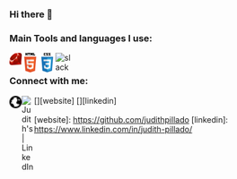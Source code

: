 ### Hi there 👋

<!--
**judithpillado/judithpillado** is a ✨ _special_ ✨ repository because its `README.md` (this file) appears on your GitHub profile.

Here are some ideas to get you started:

- 🔭 I’m currently working on ...
- 🌱 I’m currently learning ...
- 👯 I’m looking to collaborate on ...
- 🤔 I’m looking for help with ...
- 💬 Ask me about ...
- 📫 How to reach me: ...
- 😄 Pronouns: ...
- ⚡ Fun fact: ...
-->

### Main Tools and languages I use: 
<img align="left" alt="ruby photo" width="22px" src="https://raw.githubusercontent.com/github/explore/80688e429a7d4ef2fca1e82350fe8e3517d3494d/topics/ruby/ruby.png" /><img align="left" alt="html photo" height="35px" width="30px" src="https://raw.githubusercontent.com/github/explore/80688e429a7d4ef2fca1e82350fe8e3517d3494d/topics/html/html.png" /><img align="left" alt="css photo" height="35px" width="30px" src="https://raw.githubusercontent.com/github/explore/80688e429a7d4ef2fca1e82350fe8e3517d3494d/topics/css/css.png" /><img align="left" height="35px" width="30px" alt="slack" src="https://cdn.jsdelivr.net/npm/simple-icons@v3/icons/slack.svg" />
<br />

### Connect with me:
[<img align="left" alt="Judith's website" width="22px" src="https://raw.githubusercontent.com/iconic/open-iconic/master/svg/globe.svg" />][website]
[<img align="left" alt="Judith's | LinkedIn" width="22px" src="https://cdn.jsdelivr.net/npm/simple-icons@v3/icons/linkedin.svg" />][linkedin]
<br />
<br />
[website]: https://github.com/judithpillado
[linkedin]: https://www.linkedin.com/in/judith-pillado/
